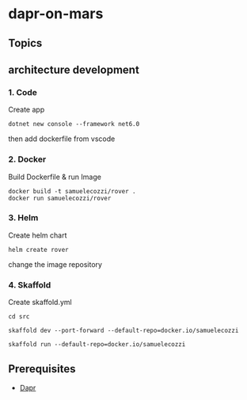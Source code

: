 # dapr-on-mars

## Topics


## architecture development

### 1. Code

Create app

```shell
dotnet new console --framework net6.0
```

then add dockerfile from vscode

### 2. Docker

Build Dockerfile & run Image

```shell
docker build -t samuelecozzi/rover .
docker run samuelecozzi/rover
```

### 3. Helm

Create helm chart

```shell
helm create rover
```

change the image repository

### 4. Skaffold

Create skaffold.yml

```shell
cd src

skaffold dev --port-forward --default-repo=docker.io/samuelecozzi

skaffold run --default-repo=docker.io/samuelecozzi

```

## Prerequisites

- [Dapr](https://docs.dapr.io/getting-started/)

